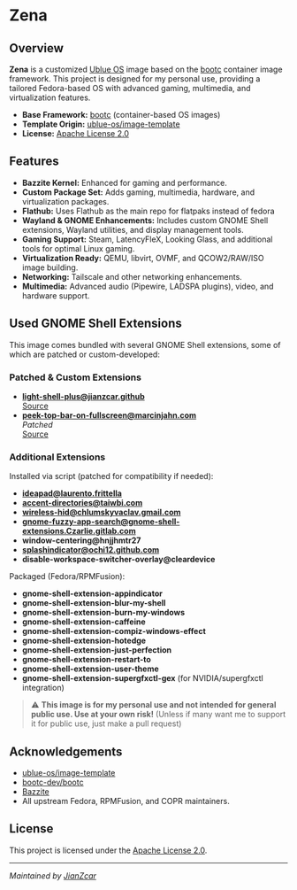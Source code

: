 # Zena

## Overview

**Zena** is a customized [Ublue OS](https://github.com/ublue-os) image based on the [bootc](https://github.com/bootc-dev/bootc) container image framework. This project is designed for my personal use, providing a tailored Fedora-based OS with advanced gaming, multimedia, and virtualization features.

- **Base Framework:** [bootc](https://github.com/bootc-dev/bootc) (container-based OS images)
- **Template Origin:** [ublue-os/image-template](https://github.com/ublue-os/image-template)
- **License:** [Apache License 2.0](LICENSE)

## Features

- **Bazzite Kernel:** Enhanced for gaming and performance.
- **Custom Package Set:** Adds gaming, multimedia, hardware, and virtualization packages.
- **Flathub:** Uses Flathub as the main repo for flatpaks instead of fedora
- **Wayland & GNOME Enhancements:** Includes custom GNOME Shell extensions, Wayland utilities, and display management tools.
- **Gaming Support:** Steam, LatencyFleX, Looking Glass, and additional tools for optimal Linux gaming.
- **Virtualization Ready:** QEMU, libvirt, OVMF, and QCOW2/RAW/ISO image building.
- **Networking:** Tailscale and other networking enhancements.
- **Multimedia:** Advanced audio (Pipewire, LADSPA plugins), video, and hardware support.

## Used GNOME Shell Extensions

This image comes bundled with several GNOME Shell extensions, some of which are patched or custom-developed:

### Patched & Custom Extensions
- **light-shell-plus@jianzcar.github**    
  [Source](https://github.com/JianZcar/light-shell-plus)
- **peek-top-bar-on-fullscreen@marcinjahn.com**  
  _Patched_  
  [Source](https://github.com/JianZcar/peek-top-bar-on-fullscreen)

### Additional Extensions
Installed via script (patched for compatibility if needed):
- **ideapad@laurento.frittella**
- **accent-directories@taiwbi.com**
- **wireless-hid@chlumskyvaclav.gmail.com**
- **gnome-fuzzy-app-search@gnome-shell-extensions.Czarlie.gitlab.com**
- **window-centering@hnjjhmtr27**
- **splashindicator@ochi12.github.com**
- **disable-workspace-switcher-overlay@cleardevice**

Packaged (Fedora/RPMFusion):
- **gnome-shell-extension-appindicator**
- **gnome-shell-extension-blur-my-shell**
- **gnome-shell-extension-burn-my-windows**
- **gnome-shell-extension-caffeine**
- **gnome-shell-extension-compiz-windows-effect**
- **gnome-shell-extension-hotedge**
- **gnome-shell-extension-just-perfection**
- **gnome-shell-extension-restart-to**
- **gnome-shell-extension-user-theme**
- **gnome-shell-extension-supergfxctl-gex** (for NVIDIA/supergfxctl integration)

> ⚠️ **This image is for my personal use and not intended for general public use. Use at your own risk!**
(Unless if many want me to support it for public use, just make a pull request)

## Acknowledgements

- [ublue-os/image-template](https://github.com/ublue-os/image-template)
- [bootc-dev/bootc](https://github.com/bootc-dev/bootc)
- [Bazzite](https://github.com/bazzite-org/bazzite)
- All upstream Fedora, RPMFusion, and COPR maintainers.

## License

This project is licensed under the [Apache License 2.0](LICENSE).

---
*Maintained by [JianZcar](https://github.com/JianZcar)*
